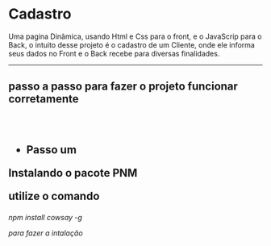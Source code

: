 # Cadastro
Uma pagina Dinâmica, usando Html e Css para o front, e o JavaScrip para o Back, o intuito desse projeto é o cadastro de um Cliente, onde ele informa seus dados no Front e o Back recebe para diversas finalidades. 
<hr>
 <h2> passo a passo para fazer o projeto funcionar corretamente<h2>
<br>
<ul>
  <li>Passo um</li>
</ul>
 
 <p>Instalando o pacote PNM</p>
 <p> utilize o comando</p> <h6>npm install cowsay -g <h/6> <p> para fazer a intalação</p>
